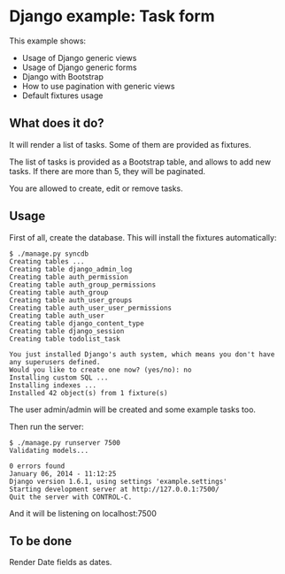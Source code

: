 # Django example: Task form

This example shows:

- Usage of Django generic views
- Usage of Django generic forms
- Django with Bootstrap
- How to use pagination with generic views
- Default fixtures usage


## What does it do?

It will render a list of tasks. Some of them are provided as fixtures.

The list of tasks is provided as a Bootstrap table, and allows to add new tasks. If there are more than 5, they will be paginated.

You are allowed to create, edit or remove tasks.

## Usage

First of all, create the database. This will install the fixtures automatically:

    $ ./manage.py syncdb
    Creating tables ...
    Creating table django_admin_log
    Creating table auth_permission
    Creating table auth_group_permissions
    Creating table auth_group
    Creating table auth_user_groups
    Creating table auth_user_user_permissions
    Creating table auth_user
    Creating table django_content_type
    Creating table django_session
    Creating table todolist_task

    You just installed Django's auth system, which means you don't have any superusers defined.
    Would you like to create one now? (yes/no): no
    Installing custom SQL ...
    Installing indexes ...
    Installed 42 object(s) from 1 fixture(s)

The user admin/admin will be created and some example tasks too.

Then run the server:

    $ ./manage.py runserver 7500
    Validating models...

    0 errors found
    January 06, 2014 - 11:12:25
    Django version 1.6.1, using settings 'example.settings'
    Starting development server at http://127.0.0.1:7500/
    Quit the server with CONTROL-C.

And it will be listening on localhost:7500


## To be done

Render Date fields as dates.